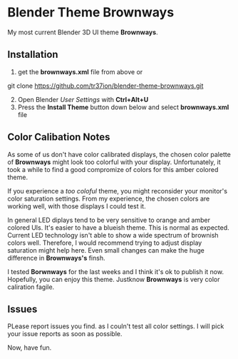 # Blender Theme Brownways

My most current Blender 3D UI theme **Brownways**.

## Installation

1. get the **brownways.xml** file from above or

 git clone https://github.com/tr37ion/blender-theme-brownways.git

2. Open Blender *User Settings* with **Ctrl+Alt+U**
3. Press the **Install Theme** button down below and select **brownways.xml** file

## Color Calibation Notes

As some of us don't have color calibrated displays, the chosen color palette of **Brownways** might look too colorful with your display. Unfortunately, it took a while to find a good compromize of colors for this amber colored theme.

If you experience a *too coloful* theme, you might reconsider your monitor's color saturation settings. From my experience, the chosen colors are working well, with those displays I could test it.

In general LED diplays tend to be very sensitive to orange and amber colored UIs. It's easier to have a blueish theme. This is normal as expected. Current LED technology isn't able to show a wide spectrum of brownish colors well. Therefore, I would recommend trying to adjust display saturation might help here. Even small changes can make the huge difference in **Brownways's** finsh.

I tested **Borwnways** for the last weeks and I think it's ok to publish it now. Hopefully, you can enjoy this theme. Justknow **Brownways** is very color caliration fagile.

## Issues

PLease report issues you find. as I couln't test all color settings. I will pick your issue reports as soon as possible.

Now, have fun.

